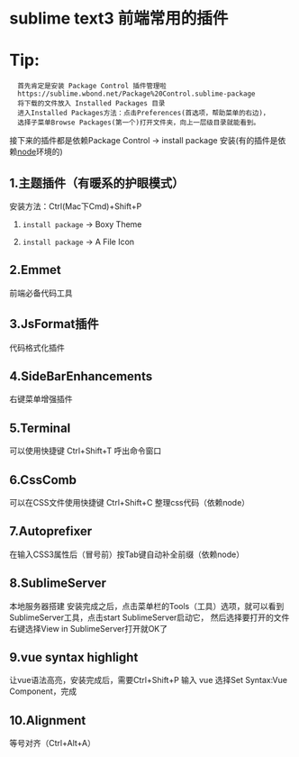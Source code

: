 # sublime text3 前端常用的插件
# Tip:
```
  首先肯定是安装 Package Control 插件管理啦
  https://sublime.wbond.net/Package%20Control.sublime-package
  将下载的文件放入 Installed Packages 目录
  进入Installed Packages方法：点击Preferences(首选项，帮助菜单的右边)，
  选择子菜单Browse Packages(第一个)打开文件夹，向上一层级目录就能看到。
```
接下来的插件都是依赖Package Control -> install package 安装(有的插件是依赖[node](https://nodejs.org/en/)环境的)

## 1.主题插件（有暖系的护眼模式）
安装方法：Ctrl(Mac下Cmd)+Shift+P

1. `install package` -> Boxy Theme

2. `install package` -> A File Icon

## 2.Emmet
前端必备代码工具

## 3.JsFormat插件 
代码格式化插件

## 4.SideBarEnhancements 
右键菜单增强插件

## 5.Terminal  
可以使用快捷键 Ctrl+Shift+T 呼出命令窗口

## 6.CssComb    
可以在CSS文件使用快捷键 Ctrl+Shift+C 整理css代码（依赖node）

## 7.Autoprefixer 
在输入CSS3属性后（冒号前）按Tab键自动补全前缀（依赖node）

## 8.SublimeServer
本地服务器搭建
安装完成之后，点击菜单栏的Tools（工具）选项，就可以看到SublimeServer工具，点击start SublimeServer启动它，
然后选择要打开的文件右键选择View in SublimeServer打开就OK了

## 9.vue syntax highlight
让vue语法高亮，安装完成后，需要Ctrl+Shift+P 输入 vue 选择Set Syntax:Vue Component，完成

## 10.Alignment                     
等号对齐（Ctrl+Alt+A）

